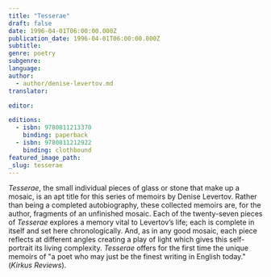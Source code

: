 ```yaml
---
title: "Tesserae"
draft: false
date: 1996-04-01T06:00:00.000Z
publication_date: 1996-04-01T06:00:00.000Z
subtitle:
genre: poetry
subgenre:
language:
author:
  - author/denise-levertov.md
translator:

editor:

editions:
  - isbn: 9780811213370
    binding: paperback
  - isbn: 9780811212922
    binding: clothbound
featured_image_path:
_slug: tesserae
---
```


_Tesserae_, the small individual pieces of glass or stone that make up a mosaic, is an apt title for this series of memoirs by Denise Levertov. Rather than being a completed autobiography, these collected memoirs are, for the author, fragments of an unfinished mosaic. Each of the twenty-seven pieces of _Tesserae_ explores a memory vital to Levertov’s life; each is complete in itself and set here chronologically. And, as in any good mosaic, each piece reflects at different angles creating a play of light which gives this self-portrait its living complexity. _Tesserae_ offers for the first time the unique memoirs of "a poet who may just be the finest writing in English today." (_Kirkus Reviews_).

